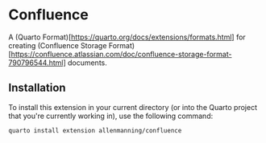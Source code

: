 # Confluence

A (Quarto Format)[https://quarto.org/docs/extensions/formats.html] for creating (Confluence Storage Format)[https://confluence.atlassian.com/doc/confluence-storage-format-790796544.html] documents.

## Installation

To install this extension in your current directory (or into the Quarto project that you're currently working in), use the following command:

``` bash
quarto install extension allenmanning/confluence
```



